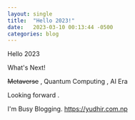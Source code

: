 ```yaml
---
layout: single
title:  "Hello 2023!"
date:   2023-03-10 00:13:44 -0500
categories: blog
---
```



Hello 2023

What's Next!

~~Metaverse~~ , Quantum Computing , AI Era 

Looking forward . 

I'm Busy Blogging.
https://yudhir.com.np
